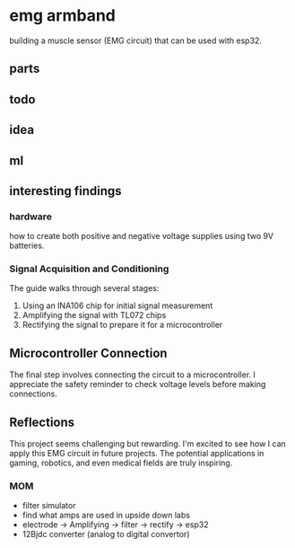 # emg armband
building a muscle sensor (EMG circuit) that can be used with esp32.

## parts

## todo

## idea

## ml

## interesting findings
### hardware
how to create both positive and negative voltage supplies using two 9V batteries.

### Signal Acquisition and Conditioning
The guide walks through several stages:
1. Using an INA106 chip for initial signal measurement
2. Amplifying the signal with TL072 chips
3. Rectifying the signal to prepare it for a microcontroller

## Microcontroller Connection
The final step involves connecting the circuit to a microcontroller. I appreciate the safety reminder to check voltage levels before making connections.

## Reflections


This project seems challenging but rewarding. I'm excited to see how I can apply this EMG circuit in future projects. The potential applications in gaming, robotics, and even medical fields are truly inspiring.












### MOM 

- filter simulator 
- find what amps are used in upside down labs
- electrode -> Amplifying -> filter -> rectify -> esp32
- 12Bjdc converter (analog to digital convertor)
